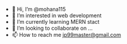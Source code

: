 - 👋 Hi, I’m @mohana115
- 👀 I’m interested in web development
- 🌱 I’m currently learning MERN stact
- 💞️ I’m looking to collaborate on ...
- 📫 How to reach me jp99master@gmail.com

<!---
mohana115/mohana115 is a ✨ special ✨ repository because its `README.md` (this file) appears on your GitHub profile.
You can click the Preview link to take a look at your changes.
--->
